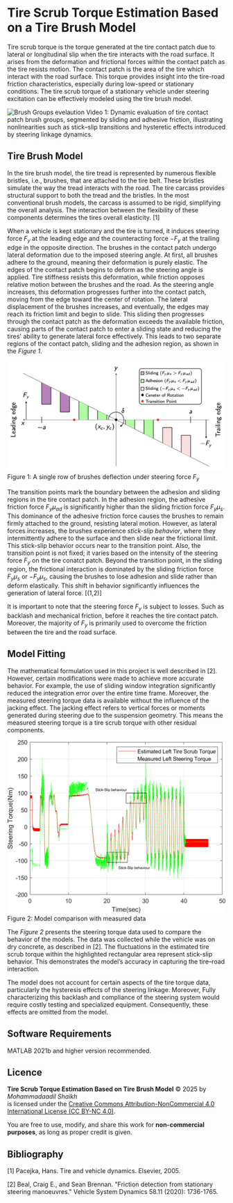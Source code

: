 # Tire Scrub Torque Estimation Based on a Tire Brush Model

Tire scrub torque is the torque generated at the tire contact patch due to lateral or 
longitudinal slip when the tire interacts with the road surface. It arises from the 
deformation and frictional forces within the contact patch as the tire resists motion. The contact patch is the area of the tire which interact with the road surface.
This torque provides insight into the tire-road friction characteristics, especially during 
low-speed or stationary conditions. The tire scrub torque of a stationary vehicle under steering excitation can be effectively modeled using the tire brush model.

![Brush Groups evelaution](Brush_groups_evaluation.gif)
Video 1: Dynamic evaluation of tire contact patch brush groups, segmented by sliding and adhesive friction, illustrating nonlinearities such as stick–slip transitions and hysteretic effects introduced by steering linkage dynamics.

## Tire Brush Model

In the tire brush model, the tire tread is represented by numerous flexible bristles, i.e., brushes, that are attached to the tire belt. 
These bristles simulate the way the tread interacts with the road. The tire carcass provides structural support to both 
the tread and the bristles. In the most conventional brush models, the carcass is assumed to be rigid, simplifying the overall analysis. 
The interaction between the flexibility of these components determines the tires overall elasticity. [1]

When a vehicle is kept stationary and the tire is turned, it induces steering force $F_y$ at the
leading edge and the counteracting force $-F_y$ at the trailing edge in the opposite direction. The brushes in the contact
patch undergo lateral deformation due to the imposed steering angle. At first, all brushes adhere to the ground, 
meaning their deformation is purely elastic. The edges of the contact patch begins to deform as the steering angle is applied. 
Tire stiffness resists this deformation, while friction opposes relative motion between the brushes and the road. As the steering angle increases, 
this deformation progresses further into the contact patch, moving from the edge toward the center of rotation. The lateral displacement 
of the brushes increases, and eventually, the edges may reach its friction limit and begin to slide. This sliding then progresses 
through the contact patch as the deformation exceeds the available friction, causing parts of the contact patch to enter a sliding state and 
reducing the tires' ability to generate lateral force effectively. This leads to two separate regions of the contact patch, sliding and the adhesion region, as shown in the *Figure 1*. 
<!-- ([1,2]) -->

![brush model](bruh_under_steering.png)
Figure 1: A single row of brushes deflection under steering force $F_y$

The transition points mark the boundary between the adhesion and sliding regions in the tire contact patch. In the adhesion region, the adhesive friction force 
$F_y \mu_{ad}$ is significantly higher than the sliding friction force $F_y \mu_{s}$. This dominance of the adhesive friction force causes the brushes to remain firmly attached to the ground, resisting lateral motion. However, as lateral forces increases, the brushes experience *stick-slip behavior*, 
where they intermittently adhere to the surface and then slide near the frictional limit.
This stick-slip behavior occurs near to the transition point. Also, the transition point is not fixed; it varies based on the intensity of the steering force $F_y$ 
on the tire conatct patch. Beyond the transition point, in the sliding region, the frictional interaction is dominated by the sliding friction force 
$F_y\mu_{s}$ or $-F_y\mu_{s}$, causing the brushes to lose adhesion and slide rather than deform elastically. This shift in behavior significantly influences the generation of lateral force. [(1,2)]

It is important to note that the steering force $F_y$ is subject to losses. Such as backlash and mechanical friction, before it reaches the tire contact patch. Moreover, the majority of $F_y$ is primarily used to overcome the friction between the tire and the road surface.

## Model Fitting

The mathematical formulation used in this project is well described in [2]. However, certain modifications were made to achieve more accurate behavior. For example, the use of sliding window integration significantly reduced the integration error over the entire time frame. Moreover, the measured steering torque data is available without the influence of the jacking effect. The jacking effect refers to vertical forces or moments generated during steering due to the suspension geometry. This means the measured steering torque 
is a tire scrub torque with other residual components.

![Tire Scrub Torque](steering_torque_estimation.png)
Figure 2: Model comparison with measured data

The *Figure 2* presents the steering torque data used to compare the behavior of the models. The data was collected while the vehicle was on dry concrete, as described in [2]. The fluctuations in the estimated tire scrub torque within the highlighted rectangular area represent stick-slip behavior. This demonstrates the model’s accuracy in capturing the tire–road interaction.

The model does not account for certain aspects of the tire torque data, particularly the hysteresis 
effects of the steering linkage. Moreover, Fully characterizing this backlash and compliance of the steering
system would require costly testing and specialized equipment. Consequently, these effects are omitted from the model.

## Software Requirements

MATLAB 2021b and higher version recommended.

## Licence

**Tire Scrub Torque Estimation Based on Tire Brush Model** © 2025 by *Mohammadaadil Shaikh*  
is licensed under the [Creative Commons Attribution-NonCommercial 4.0 International License (CC BY-NC 4.0)](https://creativecommons.org/licenses/by-nc/4.0/).

You are free to use, modify, and share this work for **non-commercial purposes**, as long as proper credit is given.


## Bibliography
[1] Pacejka, Hans. Tire and vehicle dynamics. Elsevier, 2005.

[2] Beal, Craig E., and Sean Brennan. "Friction detection from stationary steering manoeuvres." Vehicle System Dynamics 58.11 (2020): 1736-1765.
